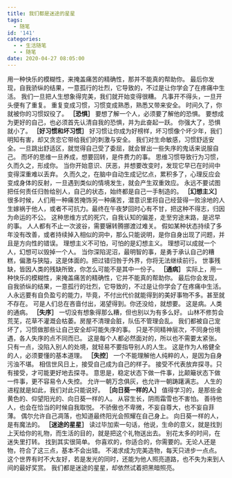 ```yaml
---
title: 我们都是迷途的星星
tags:
  - 随笔
id: '141'
categories:
  - - 生活随笔
  - - 随笔
date: 2020-04-27 08:05:00
---
```


用一种快乐的模糊性，来掩盖痛苦的精确性，那并不能真的帮助你。 最后你发现，自我骄纵的结果，一意孤行的壮烈，它导致的，不过是让你学会了在疼痛中生活。 我们一旦把人生想象得完美，我们就开始变得很糟。 凡事开不得头，一旦开头便有了重复。 重复变成习惯，习惯变成熟悉，熟悉又带来安全。 时间久了，你就被你的习惯奴役了。 **［恐惧］** 要想了解一个人，必须要了解他的恐惧。 要想成为更好的自己，也必须首先认清自我的恐惧，并为此奋起一跃。 你强大了，恐惧就小了。 **［好习惯和坏习惯］** 好习惯让你成为好榜样，坏习惯像个坏少年，我们明知有害，却又贪恋它带给我们的刺激与安全。 我们对生命敏感，习惯舒适安全。一旦跳出舒适区，就觉得自己受了委屈，就会冒出一些失序的鬼话来说服自己。 而坏的思维一旦养成，想要回转，是件费力的事。 思维习惯导致行为习惯，久而久之，形成你。 当你开始意识、厌恶，并想要改变时，发现它早已在时间中变得深重难以丢弃。 久而久之，在脑中自动生成记忆点，累积多了，心理反应会变成身体的反射，一旦遇到类似的情境发生，就会产生双重效应。 永远不要试图把任何责任归咎给别人，自己的状态，始终都是自己一手制造的。 **［幻想主义］** 很多时候，人们用一种痛苦掩饰另一种痛苦，潜意识里将自己经营得一败涂地的人生嫁祸于他人，或者不可抗力。最终在午夜梦回时心有不甘，把这种不得志，归因为命运的不公。 这种思维方式的死穴，自我认知的偏差，走至穷途末路，是迟早的事。 人人都有不止一次波谷，需要辗转腾挪渡过难关。 假如某种状态持续了多年没有改善，或者持续掉入相似的洞中，那么只能说明，是你自身出现了问题，并且是方向性的错误。 理想主义不可怕，可怕的是幻想主义。 理想可以成就一个人，幻想可以毁掉一个人。 当你深陷泥沼，最明智的事，是勇于承认自己的糟糕，偏激与狭隘，这是体面的。把过错归咎于外界，你将无法继续前行。 世事残缺，皆因人类的残缺所致，你怎么可能不是其中一份子。 **［通病］** 实际上，用一种快乐的模糊性，来掩盖痛苦的精确性，它并不能真的帮助你。 最后你会发现，自我骄纵的结果，一意孤行的壮烈，它导致的，不过是让你学会了在疼痛中生活。 人永远要有自负盈亏的能力，毕竟，不付出代价就能得到的美好事物不多。甚至就不存在。 可是人们总在吝啬付出，渴望得到。你还没给，就想要。 这是病。人类的通病。 **［失序］** 一切没有想象得那么糟，但也别以为有多么好。 山林不修剪会荒芜，花草不灌溉会枯萎。房屋不清理会脏，队伍不管理会乱。 我们都被自己宠坏了，习惯做那些让自己安全却可能失序的事。 只是不同精神层次，不同身份境遇，各人失序的点不同而已。 这是每个人都必然面对的，所以也不需要太紧张。 只有一点，没陷入别人的处境，就轻易不要指导别人的人生。 这是作为人格健全的人，必须要懂的基本道理。 **［失控］** 一个不能理解他人纯粹的人，是因为自身污浊不堪。 相信世风日上，接受自己成为自己的样子。 接受不代表放弃探寻。只有接受，才可能更好地去探寻。 意思是，稳定状态下做一件事，比颠簸状态下做一件事，更不容易令人失控。 允许一朝万念俱灰，也允许一朝踌躇满志。 人生的进程就是如此，我们对此只能说好。 **［向日葵一样的人］** 值得学习的，是那些金黄色的、仰望阳光的、向日葵一样的人。 从容生长，阴雨霜雪也不害怕。 善待他人，也会在恰当的时候自我取悦。 不骄傲也不卑微，不妄自尊大，也不妄自菲薄。 偶尔允许自己凋落，也知道最终阳光会照耀在自己身上。 向日葵一样的人，是有魔法的。 **［迷途的星星］** 读过毕加索一句话，他说，生命的意义，就是找到上天给你的礼物，而生活的目的，就是把这个礼物送出去。 别花太多的时间，在迷失里打转。 找到其实很简单。 你喜欢的，你适合的，你需要的。无论人还是物，符合了这三点，基本不会出错。 不渴求成为完美造物，每天只进步一点点。 这个世界有时不大友好，若是发光的同时，还能为他人照亮道路，也不失为来到人间的最好奖赏。 我们都是迷途的星星，却依然试着把黑暗照亮。